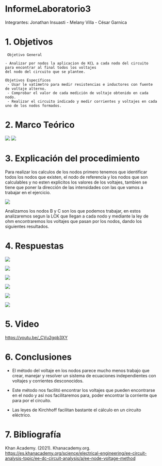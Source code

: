 # InformeLaboratorio3

Integrantes: Jonathan Insuasti - Melany  Villa - César Garnica 

# 1. Objetivos 

     Objetivo General
     
    - Analizar por nodos la aplicacion de KCL a cada nodo del circuito para encontrar al final todos los voltajes
    del nodo del circuito que se plantee.   
    
    Objetivos Específicos
     - Usar le vatímetro para medir resistencias e inductores con fuente de voltaje alterno.
     - Comprobar el valor de cada medición de voltaje obtenido en cada nodo.
     - Realizar el circuito indicado y medir corrientes y voltajes en cada uno de los nodos formados. 


# 2. Marco Teórico

![](https://github.com/mjvilla1/ImagenesLab3/blob/main/Analisis%20de%20Nodos.PNG)
![](https://github.com/mjvilla1/ImagenesLab3/blob/main/Materiales_Nodos.PNG)

# 3. Explicación  del procedimiento

Para realizar los calculos de los nodos primero tenemos que identificar todos los nodos que existen, el nodo de referencia y los nodos que son calculables y no esten explicitos los valores de los voltajes, tambien se tiene que poner la dirección de las intensidades con las que vamos a trabajar en el ejercicio.

![](https://github.com/mjvilla1/ImagenesLab3/blob/main/Metodo%20de%20Nodos.PNG)

Analizamos los nodos B y C son los que podemos trabajar, en estos analizaremos segun la LCK que llegan a cada nodo y mediante la ley de ohm encontraremos los voltajes que pasan por los nodos, dando los siguientes resultados.

#  4. Respuestas 

![](https://github.com/mjvilla1/ImagenesLab3/blob/main/Resolucion%20p1.jpeg)

![](https://github.com/mjvilla1/ImagenesLab3/blob/main/Resolucion%20p2.jpeg)

![](https://github.com/mjvilla1/ImagenesLab3/blob/main/Calculo%20v1.jpeg)

![](https://github.com/mjvilla1/ImagenesLab3/blob/main/Calculo%20v2.jpeg)

![](https://github.com/mjvilla1/ImagenesLab3/blob/main/Nodos%20.jpeg)

![](https://github.com/mjvilla1/ImagenesLab3/blob/main/Error.PNG)

# 5. Video

https://youtu.be/_CVu2gqb3XY

# 6. Conclusiones

- El método del voltaje en los nodos parece mucho menos trabajo que crear, manejar y resolver un sistema de 
ecuaciones independientes con voltajes y corrientes desconocidos.

- Este método nos facilitó encontrar los voltajes que pueden encontrarse en el nodo y así nos facilitaremos para, poder encontrar la corriente que para por el circuito.
- Las leyes de Kirchhoff facilitan bastante el cálculo en un circuito eléctrico.


# 7. Bibliografía 

Khan Academy. (2021). Khanacademy.org. https://es.khanacademy.org/science/electrical-engineering/ee-circuit-analysis-topic/ee-dc-circuit-analysis/a/ee-node-voltage-method


